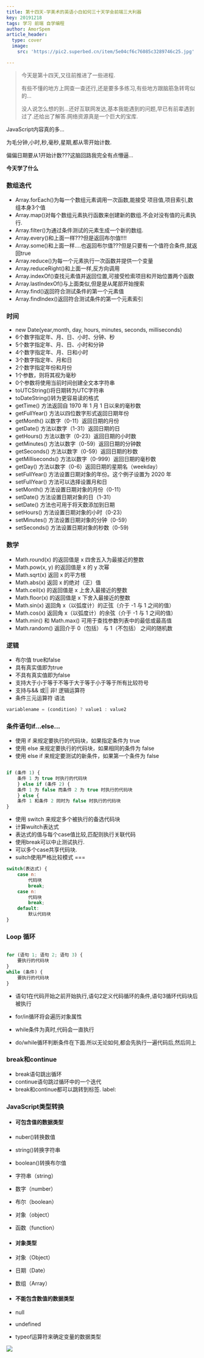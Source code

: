 ```yaml
---
title: 第十四天-学美术的英语小白如何三十天学会前端三大利器
key: 20191218
tags: 学习 前端 自学编程
author: AmorSpem
article_header:
  type: cover
  image:
    src: 'https://pic2.superbed.cn/item/5e04cf6c76085c3289746c25.jpg'

---
```


> 今天是第十四天,又往前推进了一些进程.
>
> 有些不懂的地方上网查一查还行,还是要多多练习,有些地方跟脑筋急转弯似的...
>
> 没人说怎么想的到...还好互联网发达,基本我能遇到的问题,早已有前辈遇到过了.还给出了解答.网络资源真是一个巨大的宝库.

<!--more-->  

JavaScript内容真的多...

  为毛分钟,小时,秒,毫秒,星期,都从零开始计数.

  偏偏日期要从1开始计数???这脑回路我完全有点懵逼...



**今天学了什么**

### **数组迭代**

- Array.forEach()为每一个数组元素调用一次函数,能接受 项目值,项目索引,数组本身3个值
- Array.map()对每个数组元素执行函数来创建新的数组.不会对没有值的元素执行.
- Array.filter()为通过条件测试的元素生成一个新的数组.
- Array.every()和上面一样???但是返回布尔值!!!!
- Array.some()和上面一样....也返回布尔值???但是只要有一个值符合条件,就返回true
- Array.reduce()为每一个元素执行一次函数并提供一个变量
- Array.reduceRight()和上面一样,反方向调用
- Array.indexOf()查找元素值并返回位置,可接受检索项目和开始位置两个函数
- Array.lastIndexOf()与上面类似,但是是从尾部开始搜索
- Array.find()返回符合测试条件的第一个元素值
- Array.findIndex()返回符合测试条件的第一个元素索引

### **时间**

- new Date(year,month, day, hours, minutes, seconds, milliseconds)
- 6个数字指定年、月、日、小时、分钟、秒
- 5个数字指定年、月、日、小时和分钟
- 4个数字指定年、月、日和小时
- 3个数字指定年、月和日
- 2个数字指定年份和月份
- 1个参数，则将其视为毫秒
- 0个参数将使用当前时间创建全文本字符串
- toUTCString()将日期转为UTC字符串
- toDateString()转为更容易读的格式
- getTime() 方法返回自 1970 年 1 月 1 日以来的毫秒数
- getFullYear() 方法以四位数字形式返回日期年份
- getMonth() 以数字（0-11）返回日期的月份
- getDate() 方法以数字（1-31）返回日期的日
- getHours() 方法以数字（0-23）返回日期的小时数
- getMinutes() 方法以数字（0-59）返回日期的分钟数
- getSeconds() 方法以数字（0-59）返回日期的秒数
- getMilliseconds() 方法以数字（0-999）返回日期的毫秒数
- getDay() 方法以数字（0-6）返回日期的星期名（weekday）
- setFullYear() 方法设置日期对象的年份。这个例子设置为 2020 年
- setFullYear() 方法可以选择设置月和日
- setMonth() 方法设置日期对象的月份（0-11）
- setDate() 方法设置日期对象的日（1-31）
- setDate() 方法也可用于将天数添加到日期
- setHours() 方法设置日期对象的小时（0-23）
- setMinutes() 方法设置日期对象的分钟（0-59）
- setSeconds() 方法设置日期对象的秒数（0-59)

### **数学**

- Math.round(x) 的返回值是 x 四舍五入为最接近的整数
- Math.pow(x, y) 的返回值是 x 的 y 次幂
- Math.sqrt(x) 返回 x 的平方根
- Math.abs(x) 返回 x 的绝对（正）值
- Math.ceil(x) 的返回值是 x 上舍入最接近的整数
- Math.floor(x) 的返回值是 x 下舍入最接近的整数
- Math.sin(x) 返回角 x（以弧度计）的正弦（介于 -1 与 1 之间的值）
- Math.cos(x) 返回角 x（以弧度计）的余弦（介于 -1 与 1 之间的值）
- Math.min() 和 Math.max() 可用于查找参数列表中的最低或最高值
- Math.random() 返回介于 0（包括） 与 1（不包括） 之间的随机数

### 

### **逻辑**

- 布尔值 true和false
- 具有真实值即为true
- 不具有真实值即为false
- 支持大于小于等于不等于大于等于小于等于所有比较符号
- 支持与&& 或|| 非! 逻辑运算符
- 条件三元运算符 语法

```javascript
variablename = (condition) ? value1 : value2
```

### **条件语句if...else...** 

- 使用 if 来规定要执行的代码块，如果指定条件为 true
- 使用 else 来规定要执行的代码块，如果相同的条件为 false
- 使用 else if 来规定要测试的新条件，如果第一个条件为 false

```javascript

if (条件 1) {
    条件 1 为 true 时执行的代码块
    } else if (条件 2) {
    条件 1 为 false 而条件 2 为 true 时执行的代码块
    } else {
    条件 1 和条件 2 同时为 false 时执行的代码块
}
```

- 使用 switch 来规定多个被执行的备选代码块
- 计算wuitch表达式
- 表达式的值与每个case值比较,匹配则执行关联代码
- 使用break可以中止测试执行.
- 可以多个case共享代码块.
- suitch使用严格比较模式 ===

```javascript
switch(表达式) {
    case n:
        代码块
        break;
    case n:
        代码块
        break;
    default:
        默认代码块
}
```



### **Loop 循环**

```javascript

for (语句 1; 语句 2; 语句 3) {
    要执行的代码块
}
while (条件) {
    要执行的代码块
}  
```

- 语句1在代码开始之前开始执行,语句2定义代码循环的条件,语句3循环代码块后被执行
- for/in循环将会遍历对象属性

- while条件为真时,代码会一直执行
- do/while循环判断条件在下面.所以无论如何,都会先执行一遍代码后,然后同上

### **break和continue**

- break语句跳出循环
- continue语句跳过循环中的一个迭代
- break和continue都可以跳转到标签. label:

### **JavaScript类型转换**

- #### **可包含值的数据类型**

- nuber()转换数值
- string()转换字符串
- boolean()转换布尔值
- 字符串（string）
- 数字（number）
- 布尔（boolean）
- 对象（object）
- 函数（function）
- #### **对象类型**

- 对象（Object）
- 日期（Date）
- 数组（Array）
- #### **不能包含数值的数据类型**

- null
- undefined
- typeof运算符来确定变量的数据类型

![](https://pic1.superbed.cn/item/5e04cfea76085c3289748447.jpg)